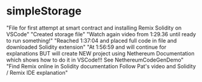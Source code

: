 # simpleStorage
"File for first attempt at smart contract and installing Remix Solidity on VSCode"
"Created storage file"
"Watch again video from 1:29.36 until ready to run something!"
"Reached 1:37:04 and placed full code in file and downloaded Solidity extension"
"At 1:56:59 and will continue for explanations BUT will create NEW project using Nethereum Documentation which shows how to do it in VSCode!!! See NethereumCodeGenDemo"
"Find Remix online in Solidity documentation Follow Pat's video and Solidity / Remix IDE explanation"